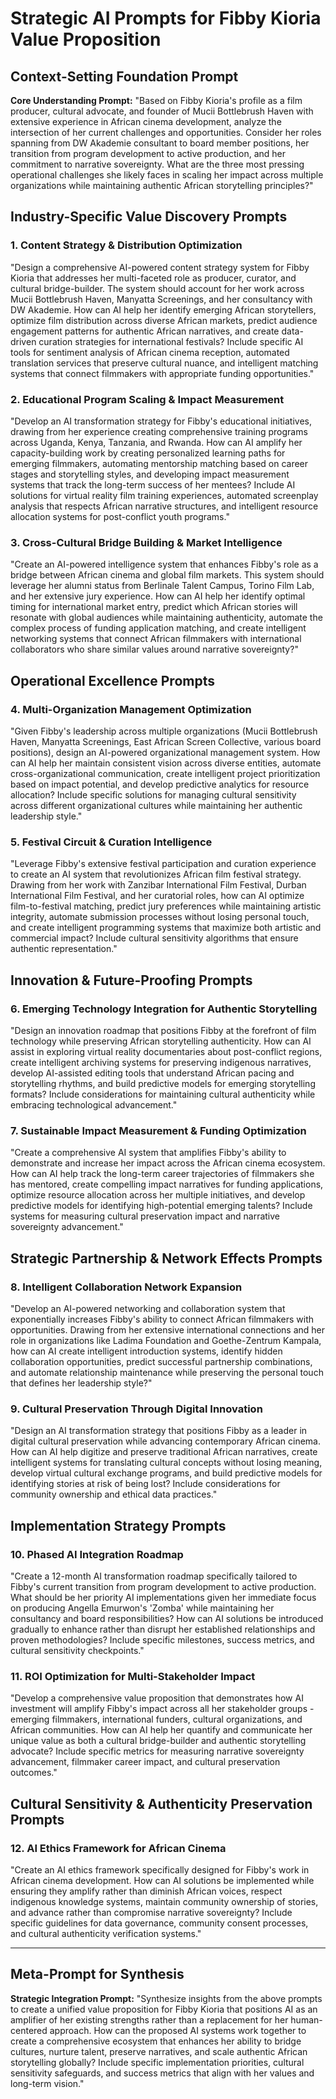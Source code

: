 # Strategic AI Prompts for Fibby Kioria Value Proposition

## Context-Setting Foundation Prompt

**Core Understanding Prompt:**
"Based on Fibby Kioria's profile as a film producer, cultural advocate, and founder of Mucii Bottlebrush Haven with extensive experience in African cinema development, analyze the intersection of her current challenges and opportunities. Consider her roles spanning from DW Akademie consultant to board member positions, her transition from program development to active production, and her commitment to narrative sovereignty. What are the three most pressing operational challenges she likely faces in scaling her impact across multiple organizations while maintaining authentic African storytelling principles?"

## Industry-Specific Value Discovery Prompts

### 1. Content Strategy & Distribution Optimization
"Design a comprehensive AI-powered content strategy system for Fibby Kioria that addresses her multi-faceted role as producer, curator, and cultural bridge-builder. The system should account for her work across Mucii Bottlebrush Haven, Manyatta Screenings, and her consultancy with DW Akademie. How can AI help her identify emerging African storytellers, optimize film distribution across diverse African markets, predict audience engagement patterns for authentic African narratives, and create data-driven curation strategies for international festivals? Include specific AI tools for sentiment analysis of African cinema reception, automated translation services that preserve cultural nuance, and intelligent matching systems that connect filmmakers with appropriate funding opportunities."

### 2. Educational Program Scaling & Impact Measurement
"Develop an AI transformation strategy for Fibby's educational initiatives, drawing from her experience creating comprehensive training programs across Uganda, Kenya, Tanzania, and Rwanda. How can AI amplify her capacity-building work by creating personalized learning paths for emerging filmmakers, automating mentorship matching based on career stages and storytelling styles, and developing impact measurement systems that track the long-term success of her mentees? Include AI solutions for virtual reality film training experiences, automated screenplay analysis that respects African narrative structures, and intelligent resource allocation systems for post-conflict youth programs."

### 3. Cross-Cultural Bridge Building & Market Intelligence
"Create an AI-powered intelligence system that enhances Fibby's role as a bridge between African cinema and global film markets. This system should leverage her alumni status from Berlinale Talent Campus, Torino Film Lab, and her extensive jury experience. How can AI help her identify optimal timing for international market entry, predict which African stories will resonate with global audiences while maintaining authenticity, automate the complex process of funding application matching, and create intelligent networking systems that connect African filmmakers with international collaborators who share similar values around narrative sovereignty?"

## Operational Excellence Prompts

### 4. Multi-Organization Management Optimization
"Given Fibby's leadership across multiple organizations (Mucii Bottlebrush Haven, Manyatta Screenings, East African Screen Collective, various board positions), design an AI-powered organizational management system. How can AI help her maintain consistent vision across diverse entities, automate cross-organizational communication, create intelligent project prioritization based on impact potential, and develop predictive analytics for resource allocation? Include specific solutions for managing cultural sensitivity across different organizational cultures while maintaining her authentic leadership style."

### 5. Festival Circuit & Curation Intelligence
"Leverage Fibby's extensive festival participation and curation experience to create an AI system that revolutionizes African film festival strategy. Drawing from her work with Zanzibar International Film Festival, Durban International Film Festival, and her curatorial roles, how can AI optimize film-to-festival matching, predict jury preferences while maintaining artistic integrity, automate submission processes without losing personal touch, and create intelligent programming systems that maximize both artistic and commercial impact? Include cultural sensitivity algorithms that ensure authentic representation."

## Innovation & Future-Proofing Prompts

### 6. Emerging Technology Integration for Authentic Storytelling
"Design an innovation roadmap that positions Fibby at the forefront of film technology while preserving African storytelling authenticity. How can AI assist in exploring virtual reality documentaries about post-conflict regions, create intelligent archiving systems for preserving indigenous narratives, develop AI-assisted editing tools that understand African pacing and storytelling rhythms, and build predictive models for emerging storytelling formats? Include considerations for maintaining cultural authenticity while embracing technological advancement."

### 7. Sustainable Impact Measurement & Funding Optimization
"Create a comprehensive AI system that amplifies Fibby's ability to demonstrate and increase her impact across the African cinema ecosystem. How can AI help track the long-term career trajectories of filmmakers she has mentored, create compelling impact narratives for funding applications, optimize resource allocation across her multiple initiatives, and develop predictive models for identifying high-potential emerging talents? Include systems for measuring cultural preservation impact and narrative sovereignty advancement."

## Strategic Partnership & Network Effects Prompts

### 8. Intelligent Collaboration Network Expansion
"Develop an AI-powered networking and collaboration system that exponentially increases Fibby's ability to connect African filmmakers with opportunities. Drawing from her extensive international connections and her role in organizations like Ladima Foundation and Goethe-Zentrum Kampala, how can AI create intelligent introduction systems, identify hidden collaboration opportunities, predict successful partnership combinations, and automate relationship maintenance while preserving the personal touch that defines her leadership style?"

### 9. Cultural Preservation Through Digital Innovation
"Design an AI transformation strategy that positions Fibby as a leader in digital cultural preservation while advancing contemporary African cinema. How can AI help digitize and preserve traditional African narratives, create intelligent systems for translating cultural concepts without losing meaning, develop virtual cultural exchange programs, and build predictive models for identifying stories at risk of being lost? Include considerations for community ownership and ethical data practices."

## Implementation Strategy Prompts

### 10. Phased AI Integration Roadmap
"Create a 12-month AI transformation roadmap specifically tailored to Fibby's current transition from program development to active production. What should be her priority AI implementations given her immediate focus on producing Angella Emurwon's 'Zomba' while maintaining her consultancy and board responsibilities? How can AI solutions be introduced gradually to enhance rather than disrupt her established relationships and proven methodologies? Include specific milestones, success metrics, and cultural sensitivity checkpoints."

### 11. ROI Optimization for Multi-Stakeholder Impact
"Develop a comprehensive value proposition that demonstrates how AI investment will amplify Fibby's impact across all her stakeholder groups - emerging filmmakers, international funders, cultural organizations, and African communities. How can AI help her quantify and communicate her unique value as both a cultural bridge-builder and authentic storytelling advocate? Include specific metrics for measuring narrative sovereignty advancement, filmmaker career impact, and cultural preservation outcomes."

## Cultural Sensitivity & Authenticity Preservation Prompts

### 12. AI Ethics Framework for African Cinema
"Create an AI ethics framework specifically designed for Fibby's work in African cinema development. How can AI solutions be implemented while ensuring they amplify rather than diminish African voices, respect indigenous knowledge systems, maintain community ownership of stories, and advance rather than compromise narrative sovereignty? Include specific guidelines for data governance, community consent processes, and cultural authenticity verification systems."

---

## Meta-Prompt for Synthesis

**Strategic Integration Prompt:**
"Synthesize insights from the above prompts to create a unified value proposition for Fibby Kioria that positions AI as an amplifier of her existing strengths rather than a replacement for her human-centered approach. How can the proposed AI systems work together to create a comprehensive ecosystem that enhances her ability to bridge cultures, nurture talent, preserve narratives, and scale authentic African storytelling globally? Include specific implementation priorities, cultural sensitivity safeguards, and success metrics that align with her values and long-term vision."